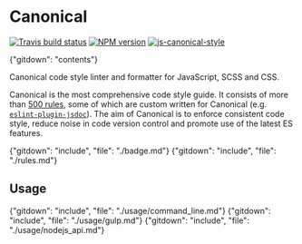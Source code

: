 # Canonical

[![Travis build status](http://img.shields.io/travis/gajus/canonical/master.svg?style=flat-square)](https://travis-ci.org/gajus/canonical)
[![NPM version](http://img.shields.io/npm/v/canonical.svg?style=flat-square)](https://www.npmjs.com/package/canonical)
[![js-canonical-style](https://img.shields.io/badge/code%20style-canonical-blue.svg?style=flat-square)](https://github.com/gajus/canonical)

{"gitdown": "contents"}

Canonical code style linter and formatter for JavaScript, SCSS and CSS.

Canonical is the most comprehensive code style guide. It consists of more than [500 rules](https://github.com/gajus/eslint-config-canonical), some of which are custom written for Canonical (e.g. [`eslint-plugin-jsdoc`](https://github.com/gajus/eslint-plugin-jsdoc)). The aim of Canonical is to enforce consistent code style, reduce noise in code version control and promote use of the latest ES features.

{"gitdown": "include", "file": "./badge.md"}
{"gitdown": "include", "file": "./rules.md"}

## Usage

{"gitdown": "include", "file": "./usage/command_line.md"}
{"gitdown": "include", "file": "./usage/gulp.md"}
{"gitdown": "include", "file": "./usage/nodejs_api.md"}
